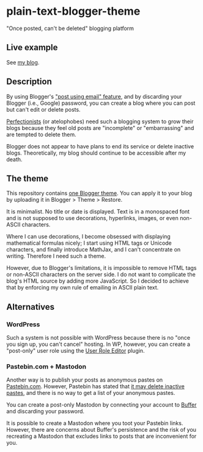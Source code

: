 # plain-text-blogger-theme

"Once posted, can't be deleted" blogging platform

## Live example

See [my blog](https://ykonno.blogspot.com/?m=0).

## Description

By using Blogger's ["post using email"
feature](https://support.google.com/blogger/answer/154172), and by discarding
your Blogger (i.e., Google) password, you can create a blog where you can post
but can't edit or delete posts.

[Perfectionists](https://en.wikipedia.org/wiki/Perfectionism_(psychology)) (or
atelophobes) need such a blogging system to grow their blogs because they feel
old posts are "incomplete" or "embarrassing" and are tempted to delete them.

Blogger does not appear to have plans to end its service or delete inactive
blogs.  Theoretically, my blog should continue to be accessible after my death.

## The theme

This repository contains [one Blogger theme](theme.xml).  You can apply it to
your blog by uploading it in Blogger > Theme > Restore.

It is minimalist.  No title or date is displayed.  Text is in a monospaced font
and is not supposed to use decorations, hyperlinks, images, or even non-ASCII
characters.

Where I can use decorations, I become obsessed with displaying mathematical
formulas nicely; I start using HTML tags or Unicode characters, and finally
introduce MathJax, and I can't concentrate on writing.  Therefore I need such a
theme.

However, due to Blogger's limitations, it is impossible to remove HTML tags or
non-ASCII characters on the server side.  I do not want to complicate the blog's
HTML source by adding more JavaScript.  So I decided to achieve that by
enforcing my own rule of emailing in ASCII plain text.

## Alternatives

### WordPress

Such a system is not possible with WordPress because there is no "once you sign
up, you can't cancel" hosting.  In WP, however, you can create a "post-only"
user role using the [User Role
Editor](https://wordpress.org/plugins/user-role-editor/) plugin.

### Pastebin.com + Mastodon

Another way is to publish your posts as anonymous pastes on
[Pastebin.com](https://pastebin.com/).  However, Pastebin has stated that [it
may delete inactive pastes](https://pastebin.com/faq#18), and there is no way to
get a list of your anonymous pastes.

You can create a post-only Mastodon by connecting your account to
[Buffer](https://buffer.com/) and discarding your password.

It is possible to create a Mastodon where you toot your Pastebin links.
However, there are concerns about Buffer's persistence and the risk of you
recreating a Mastodon that excludes links to posts that are inconvenient for
you.
